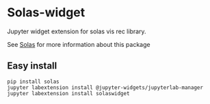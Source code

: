 # Solas-widget

Jupyter widget extension for solas vis rec library.

See [Solas](https://github.com/willeppy/solas) for more information about this package


## Easy install
```
pip install solas
jupyter labextension install @jupyter-widgets/jupyterlab-manager
jupyter labextension install solaswidget
```